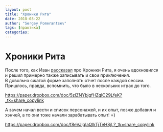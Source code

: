 ```yaml
---
layout: post
title: "Хроники Рита"
date: 2018-03-22
author: "Sergey Pomerantsev"
tags: [практика]
categories:
---
```


# Хроники Рита

После того, как Иван [рассказал](https://eastern-lands.blogspot.ru/2018/02/the-ryth-chronicle.html) про Хроники Рита, я очень вдохновился и решил примерно также записывать и свои приключения.  
В довольно сжатой форме заполнять отчет после каждой сессии. Пришлось, правда, вспомнить, что было в нескольких играх до того.

https://paper.dropbox.com/doc/5zIZNYbjqfHZqlC29LfeK?_tk=share_copylink

А зачем начал вести и список персонажей, и их опыт, позже добавил и хэнчей, а то они тоже начали зарабатывать опыт! =)

https://paper.dropbox.com/doc/f8eVJlgIaQllrTjTeHSjL?_tk=share_copylink
